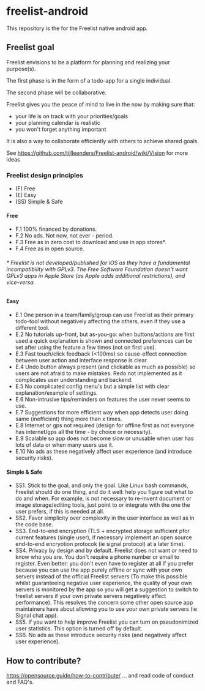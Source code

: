 # freelist-android
This repository is the for the Freelist native android app.

## Freelist goal
Freelist envisions to be a platform for planning and realizing your purpose(s).

The first phase is in the form of a todo-app for a single individual.

The second phase will be collaborative.


Freelist gives you the peace of mind to live in the now by making sure that:
* your life is on track with your priorities/goals
* your planning calendar is realistic
* you won't forget anything important

It is also a way to collaborate efficiently with others to achieve shared goals.

See https://github.com/tijlleenders/Freelist-android/wiki/Vision for more ideas

### Freelist design principles
* (F) Free
* (E) Easy
* (SS) Simple & Safe

#### Free
* F.1 100% financed by donations. 
* F.2 No ads. Not now, not ever - period.
* F.3 Free as in zero cost to download and use in app stores*. 
* F.4 Free as in open source.
###### \* Freelist is not developed/published for iOS as they have a fundamental incompatibility with GPLv3. The Free Software Foundation doesn't want GPLv3 apps in Apple Store (as Apple adds additional restrictions), and vice-versa.

#### Easy 
* E.1 One person in a team/family/group can use Freelist as their primary todo-tool without negatively affecting the others, even if they use a different tool. 
* E.2 No tutorials up-front, but as-you-go: when buttons/actions are first used a quick explanation is shown and connected preferences can be set after using the feature a few times (not on first use). 
* E.3 Fast touch/click feedback (<100ms) so cause-effect connection between user action and interface response is clear. 
* E.4 Undo button always present (and clickable as much as possible) so users are not afraid to make mistakes. Redo not implemented as it complicates user understanding and backend. 
* E.5 No complicated config menu's but a simple list with clear explanation/example of settings.
* E.6 Non-intrusive tips/reminders on features the user never seems to use. 
* E.7 Suggestions for more efficient way when app detects user doing same (inefficient) thing more than x times. 
* E.8 Internet or gps not required (design for offline first as not everyone has internet/gps all the time - by choice or necessity).
* E.9 Scalable so app does not become slow or  unusable when user has lots of data or when many users use it. 
* E.10 No ads as these negatively affect user experience (and introduce security risks). 

#### Simple & Safe
* SS1. Stick to the goal, and only the goal. 
Like Linux bash commands, Freelist should do one thing, and do it well: help you figure out what to do and when. For example, is not necessary to re-invent document or image storage/editing tools, just point to or integrate with the one the user prefers, if this is needed at all. 
* SS2. Favor simplicity over complexity in the user interface as well as in the code base. 
* SS3. End-to-end encryption (TLS + encrypted storage sufficient pfor current features (single user), if necessary implement an open source end-to-end encryotion protocok (ie signal protocol) at a later time). 
* SS4. Privacy by design and by default.
Freelist does not want or need to know who you are. You don't require a phone number or email to register. Even better: you don't even have to register at all if you prefer because you can use the app purely offline or sync with your own servers instead of the official Freelist servers (To make this possible whilst guaranteeing negative user experience, the quality of your own servers is monitored by the app so you will get a suggestion to switch to freelist servers if your own private servers negatively affect performance). This resolves the concern some other open source app maintainers have about allowing you to use your  own private servers (ie Signal chat app). 
* SS5. If you want to help improve Freelist you can turn on pseudonimized user statistics. This option is turned off by default.
* SS6. No ads as these introduce security risks (and  negatively affect user experience). 


## How to contribute?
https://opensource.guide/how-to-contribute/
... and read code of conduct and FAQ's.
